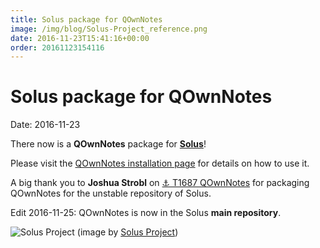 ```yaml
---
title: Solus package for QOwnNotes
image: /img/blog/Solus-Project_reference.png
date: 2016-11-23T15:41:16+00:00
order: 20161123154116
---
```


# Solus package for QOwnNotes

<v-subheader class="blog">Date: 2016-11-23</v-subheader>

There now is a **QOwnNotes** package for **[Solus](https://solus-project.com/)**!

Please visit the [QOwnNotes installation page](https://old.qownnotes.org/installation#Solus) for details on how to use it.

A big thank you to **Joshua Strobl** on [⚓ T1687 QOwnNotes](https://dev.solus-project.com/T1687) for packaging QOwnNotes for the unstable repository of Solus.

Edit 2016-11-25: QOwnNotes is now in the Solus **main repository**.

 ![Solus Project](/img/blog/Solus-Project_reference.png "Solus Project")  (image by [Solus Project](https://solus-project.com/))